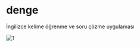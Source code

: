 # denge

İngilizce kelime öğrenme ve soru çözme uygulaması

![1](https://user-images.githubusercontent.com/55758394/172017443-a76b8641-2798-411e-8bd0-28e9458a5cb3.png)
